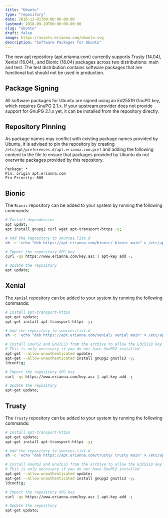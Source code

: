 ```yaml
---
title: "Ubuntu"
type: "repository"
date: 2016-12-01T00:00:00-00:00
lastmod: 2018-09-20T00:00:00-00:00
slug: "ubuntu"
draft: false
image: https://assets.erianna.com/ubuntu.svg
description: "Software Packages for Ubuntu"
---
```


The new apt repository (apt.erianna.com) currently supports Trusty (14.04), Xenial (16.04),, and Bionic (18.04) packages across two distributions: main and test. The test distribution contains software packages that are functional but should not be used in production.

## Package Signing

All software packages for Ubuntu are signed using an Ed25519 GnuPG key, which requires GnuPG 2.1.x. If your upstream provider does not provide support for GnuPG 2.1.x yet, it can be installed from the repository directly.

## Repository Pinning

As package names may conflict with existing package names provided by Ubuntu, it is advised to pin the repository by creating `/etc/apt/preferences.d/apt.erianna.com.pref` and adding the following content to the file to ensure that packages provided by Ubuntu do not overwrite packages provided by this repository.

```
Package: *
Pin: origin apt.erianna.com
Pin-Priority: 600
```

## Bionic 

The `Bionic` repository can be added to your system by running the following commands:

```bash
# Install dependencies
apt updat;
apt install gnupg2 curl wget apt-transport-https -y;

# Add the repository to sources.list.d
sh -c 'echo "deb https://apt.erianna.com/bionic/ bionic main" > /etc/apt/sources.list.d/apt.erianna.com.list';

# Import the repository GPG key
curl -qs https://www.erianna.com/key.asc | apt-key add -;

# Update the repository
apt update;
```

## Xenial 

The `Xenial` repository can be added to your system by running the following commands:

```bash
# Install apt-transport-https
apt-get update;
apt-get install apt-transport-https -y;

# Add the repository to sources.list.d
sh -c 'echo "deb https://apt.erianna.com/xenial/ xenial main" > /etc/apt/sources.list.d/apt.erianna.com.list';

# Install GnuPG2 and GnuTLS3 from the archive to allow the Ed25519 key to be authenticated
# This is only necessary if you do not have GnuPG2 installed
apt-get --allow-unauthenticated update;
apt-get --allow-unauthenticated install gnupg2 gnutls3 -y;
ldconfig;

# Import the repository GPG key
curl -qs https://www.erianna.com/key.asc | apt-key add -;

# Update the repository
apt-get update;
```

## Trusty 

The `Trusty` repository can be added to your system by running the following commands:

```bash
# Install apt-transport-https
apt-get update;
apt-get install apt-transport-https -y;

# Add the repository to sources.list.d
sh -c 'echo "deb https://apt.erianna.com/trusty/ trusty main" > /etc/apt/sources.list.d/apt.erianna.com.list';

# Install GnuPG2 and GnuTLS3 from the archive to allow the Ed25519 key to be authenticated
# This is only necessary if you do not have GnuPG2 installed
apt-get --allow-unauthenticated update;
apt-get --allow-unauthenticated install gnupg2 gnutls3 -y;
ldconfig;

# Import the repository GPG key
curl -qs https://www.erianna.com/key.asc | apt-key add -;

# Update the repository
apt-get update;
```
